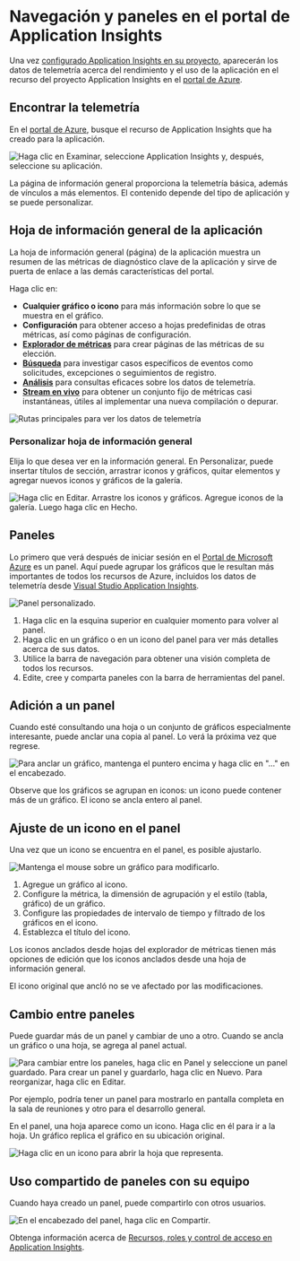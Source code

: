 <properties
	pageTitle="Uso del portal de Application Insights"
	description="Métricas, búsqueda, paneles y configuración en el portal de Application Insights."
	services="application-insights"
    documentationCenter=""
	authors="alancameronwills"
	manager="douge"/>

<tags
	ms.service="application-insights"
	ms.workload="tbd"
	ms.tgt_pltfrm="ibiza"
	ms.devlang="multiple"
	ms.topic="article" 
	ms.date="06/03/2016"
	ms.author="awills"/>

# Navegación y paneles en el portal de Application Insights

Una vez [configurado Application Insights en su proyecto](app-insights-overview.md), aparecerán los datos de telemetría acerca del rendimiento y el uso de la aplicación en el recurso del proyecto Application Insights en el [portal de Azure](https://portal.azure.com).

## Encontrar la telemetría

En el [portal de Azure](https://portal.azure.com), busque el recurso de Application Insights que ha creado para la aplicación.

![Haga clic en Examinar, seleccione Application Insights y, después, seleccione su aplicación.](./media/app-insights-dashboards/00-start.png)

La página de información general proporciona la telemetría básica, además de vínculos a más elementos. El contenido depende del tipo de aplicación y se puede personalizar.


## Hoja de información general de la aplicación

La hoja de información general (página) de la aplicación muestra un resumen de las métricas de diagnóstico clave de la aplicación y sirve de puerta de enlace a las demás características del portal.

Haga clic en:

* **Cualquier gráfico o icono** para más información sobre lo que se muestra en el gráfico.
* **Configuración** para obtener acceso a hojas predefinidas de otras métricas, así como páginas de configuración.
* [**Explorador de métricas**](app-insights-metrics-explorer.md) para crear páginas de las métricas de su elección.
* [**Búsqueda**](app-insights-diagnostic-search.md) para investigar casos específicos de eventos como solicitudes, excepciones o seguimientos de registro.
* [**Análisis**](app-insights-analytics.md) para consultas eficaces sobre los datos de telemetría.
* [**Stream en vivo**](app-insights-metrics-explorer.md#live-stream) para obtener un conjunto fijo de métricas casi instantáneas, útiles al implementar una nueva compilación o depurar.


![Rutas principales para ver los datos de telemetría](./media/app-insights-dashboards/010-oview.png)


### Personalizar hoja de información general 

Elija lo que desea ver en la información general. En Personalizar, puede insertar títulos de sección, arrastrar iconos y gráficos, quitar elementos y agregar nuevos iconos y gráficos de la galería.

![Haga clic en Editar. Arrastre los iconos y gráficos. Agregue iconos de la galería. Luego haga clic en Hecho.](./media/app-insights-dashboards/020-customize.png)

## Paneles

Lo primero que verá después de iniciar sesión en el [Portal de Microsoft Azure](https://portal.azure.com) es un panel. Aquí puede agrupar los gráficos que le resultan más importantes de todos los recursos de Azure, incluidos los datos de telemetría desde [Visual Studio Application Insights](app-insights-overview.md).
 

![Panel personalizado.](./media/app-insights-dashboards/30.png)

1. Haga clic en la esquina superior en cualquier momento para volver al panel.
2. Haga clic en un gráfico o en un icono del panel para ver más detalles acerca de sus datos.
3. Utilice la barra de navegación para obtener una visión completa de todos los recursos.
4. Edite, cree y comparta paneles con la barra de herramientas del panel.

## Adición a un panel

Cuando esté consultando una hoja o un conjunto de gráficos especialmente interesante, puede anclar una copia al panel. Lo verá la próxima vez que regrese.

![Para anclar un gráfico, mantenga el puntero encima y haga clic en "..." en el encabezado.](./media/app-insights-dashboards/33.png)

Observe que los gráficos se agrupan en iconos: un icono puede contener más de un gráfico. El icono se ancla entero al panel.

## Ajuste de un icono en el panel

Una vez que un icono se encuentra en el panel, es posible ajustarlo.

![Mantenga el mouse sobre un gráfico para modificarlo.](./media/app-insights-dashboards/36.png)

1. Agregue un gráfico al icono. 
2. Configure la métrica, la dimensión de agrupación y el estilo (tabla, gráfico) de un gráfico.
3. Configure las propiedades de intervalo de tiempo y filtrado de los gráficos en el icono.
4. Establezca el título del icono.

Los iconos anclados desde hojas del explorador de métricas tienen más opciones de edición que los iconos anclados desde una hoja de información general.

El icono original que ancló no se ve afectado por las modificaciones.


## Cambio entre paneles

Puede guardar más de un panel y cambiar de uno a otro. Cuando se ancla un gráfico o una hoja, se agrega al panel actual.

![Para cambiar entre los paneles, haga clic en Panel y seleccione un panel guardado. Para crear un panel y guardarlo, haga clic en Nuevo. Para reorganizar, haga clic en Editar.](./media/app-insights-dashboards/32.png)

Por ejemplo, podría tener un panel para mostrarlo en pantalla completa en la sala de reuniones y otro para el desarrollo general.


En el panel, una hoja aparece como un icono. Haga clic en él para ir a la hoja. Un gráfico replica el gráfico en su ubicación original.

![Haga clic en un icono para abrir la hoja que representa.](./media/app-insights-dashboards/35.png)


## Uso compartido de paneles con su equipo

Cuando haya creado un panel, puede compartirlo con otros usuarios.


![En el encabezado del panel, haga clic en Compartir.](./media/app-insights-dashboards/41.png)

Obtenga información acerca de [Recursos, roles y control de acceso en Application Insights](app-insights-resources-roles-access-control.md).

<!---HONumber=AcomDC_0608_2016-->